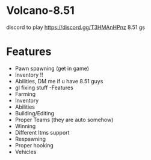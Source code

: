 # Volcano-8.51
discord to play https://discord.gg/T3HMAnHPnz
 8.51 gs 


# Features
- Pawn spawning (get in game)
- Inventory !!
- Abilities, DM me if u have 8.51 guys
- gl fixing stuff
-Features
- Farming
- Inventory
- Abilities
- Building/Editing
- Proper Teams (they are auto somehow)
- Winning
- Different ltms support
- Respawning
- Proper hooking
- Vehicles

